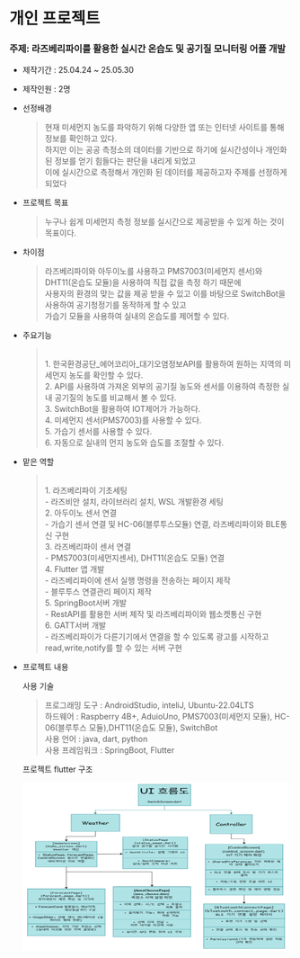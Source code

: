 # 개인 프로젝트

### 주제: 라즈베리파이를 활용한 실시간 온습도 및 공기질 모니터링 어플 개발

* 제작기간 : 25.04.24 ~ 25.05.30

* 제작인원 : 2명

* 선정배경
    > 현재 미세먼지 농도를 파악하기 위해 다양한 앱 또는 인터넷 사이트를 통해 정보를 확인하고 있다.<br>하지만 이는 공공 측정소의 데이터를 기반으로 하기에 실시간성이나 개인화된 정보를 얻기 힘들다는 판단을 내리게 되었고<br>이에 실시간으로 측정해서 개인화 된 데이터를 제공하고자 주제를 선정하게 되었다

* 프로젝트 목표
    > 누구나 쉽게 미세먼지 측정 정보를 실시간으로 제공받을 수 있게 하는 것이 목표이다.

* 차이점
    > 라즈베리파이와 아두이노를 사용하고 PMS7003(미세먼지 센서)와 DHT11(온습도 모듈)을 사용하여 직접 값을 측정 하기 때문에<br>사용자의 환경의 맞는 값을 제공 받을 수 있고 이를 바탕으로 SwitchBot을 사용하여 공기청정기를 동작하게 할 수 있고<br>가습기 모듈을 사용하여 실내의 온습도를 제어할 수 있다.

* 주요기능
    > \
        1. 한국환경공단_에어코리아_대기오염정보API를 활용하여 원하는 지역의 미세먼지 농도를 확인할 수 있다. <br>
        2. API를 사용하여 가져온 외부의 공기질 농도와 센서를 이용하여 측정한 실내 공기질의 농도를 비교해서 볼 수 있다.<br>
        3. SwitchBot을 활용하여 IOT제어가 가능하다.<br>
        4. 미세먼지 센서(PMS7003)를 사용할 수 있다.<br>
        5. 가습기 센서를 사용할 수 있다.<br>
        6. 자동으로 실내의 먼지 농도와 습도를 조절할 수 있다.

* 맡은 역할
    > \
        1. 라즈베리파이 기초세팅<br>
        \- 라즈비안 설치, 라이브러리 설치, WSL 개발환경 세팅<br>
        2. 아두이노 센서 연결<br>
        \- 가습기 센서 연결 및 HC\-06(블루투스모듈) 연결, 라즈베리파이와 BLE통신 구현<br>
        3. 라즈베리파이 센서 연결<br>
        \- PMS7003(미세먼지센서), DHT11(온습도 모듈) 연결<br>
        4. Flutter 앱 개발<br>
        \- 라즈베리파이에 센서 실행 명령을 전송하는 페이지 제작<br>
        \- 블루투스 연결관리 페이지 제작<br>
        5. SpringBoot서버 개발<br>
        \- RestAPI를 활용한 서버 제작 및 라즈베리파이와 웹소켓통신 구현<br>
        6. GATT서버 개발<br>
        \- 라즈베리파이가 다른기기에서 연결을 할 수 있도록 광고를 시작하고 read,write,notify를 할 수 있는 서버 구현

* 프로젝트 내용

    사용 기술
    > 프로그래밍 도구 : AndroidStudio, inteliJ, Ubuntu-22.04LTS<br>
    > 하드웨어 : Raspberry 4B+, AduioUno, PMS7003(미세먼지 모듈), HC\-06(블루투스 모듈),DHT11(온습도 모듈), SwitchBot<br>
    > 사용 언어 : java, dart, python <br>
    > 사용 프레임워크 : SpringBoot, Flutter

    프로젝트 flutter 구조
    <p align="left">
        <img src = "./img/flutter_struct.png", height="300px", width="500px">
    </p>
